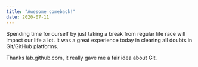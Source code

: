 ```yaml
---
title: "Awesome comeback!"
date: 2020-07-11
---
```


Spending time for ourself by just taking a break from regular life race will impact our life a lot. It was a great experience today in clearing all doubts in Git/GitHub platforms.

Thanks lab.github.com, it really gave me a fair idea about Git.
